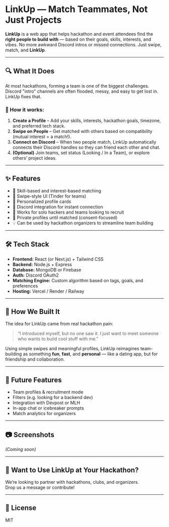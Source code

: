 # LinkUp  — Match Teammates, Not Just Projects

**LinkUp** is a web app that helps hackathon and event attendees find the **right people to build with** — based on their goals, skills, interests, and vibes. No more awkward Discord intros or missed connections. Just swipe, match, and **LinkUp**.

---

## 🔍 What It Does

At most hackathons, forming a team is one of the biggest challenges. Discord "intro" channels are often flooded, messy, and easy to get lost in. LinkUp fixes that.

### 🔗 How it works:
1. **Create a Profile** – Add your skills, interests, hackathon goals, timezone, and preferred tech stack.
2. **Swipe on People** – Get matched with others based on compatibility (mutual interest = a match!).
3. **Connect on Discord** – When two people match, LinkUp automatically connects their Discord handles so they can friend each other and chat.
4. **(Optional)** Join teams, set status (Looking / In a Team), or explore others’ project ideas.

---

## ✨ Features

- 🧠 Skill-based and interest-based matching
- 🔄 Swipe-style UI (Tinder for teams)
- 🎯 Personalized profile cards
- 💬 Discord integration for instant connection
- 🧍 Works for solo hackers and teams looking to recruit
- 🔐 Private profiles until matched (consent-focused)
- 💡 Can be used by hackathon organizers to streamline team building

---

## 🛠 Tech Stack

- **Frontend:** React (or Next.js) + Tailwind CSS  
- **Backend:** Node.js + Express  
- **Database:** MongoDB or Firebase  
- **Auth:** Discord OAuth2  
- **Matching Engine:** Custom algorithm based on tags, goals, and preferences  
- **Hosting:** Vercel / Render / Railway

---

## 🧩 How We Built It

The idea for LinkUp came from real hackathon pain:  
> “I introduced myself, but no one saw it. I just want to meet someone who wants to build cool stuff with me.”

Using simple swipes and meaningful profiles, LinkUp reimagines team-building as something **fun**, **fast**, and **personal** — like a dating app, but for friendship and collaboration.

---

## 🚀 Future Features

- Team profiles & recruitment mode  
- Filters (e.g. looking for a backend dev)  
- Integration with Devpost or MLH  
- In-app chat or icebreaker prompts  
- Match analytics for organizers  

---

## 📷 Screenshots

_(Coming soon)_

---

## 🤝 Want to Use LinkUp at Your Hackathon?

We’re looking to partner with hackathons, clubs, and organizers.  
Drop us a message or contribute!

---

## 📄 License

MIT
